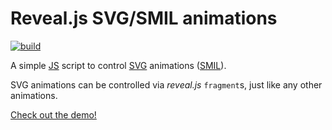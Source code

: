 # Reveal.js SVG/SMIL animations

[![build](https://github.com/mlange-42/reveal-svg-smil/actions/workflows/build.yml/badge.svg)](https://github.com/mlange-42/reveal-svg-smil/actions/workflows/build.yml)

A simple [JS](https://developer.mozilla.org/en/JavaScript) script to control [SVG](https://www.w3.org/Graphics/SVG/) animations ([SMIL](https://www.w3.org/TR/REC-smil/)).

SVG animations can be controlled via *reveal.js* `fragment`s, just like any other animations.

[Check out the demo!](https://mlange-42.github.io/reveal-svg-smil)
